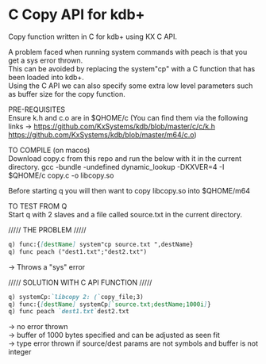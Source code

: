 # C Copy API for kdb+ 
Copy function written in C for kdb+ using KX C API.

A problem faced when running system commands with peach is that you get a sys error thrown.  
This can be avoided by replacing the system"cp" with a C function that has been loaded into kdb+.  
Using the C API we can also specify some extra low level parameters such as buffer size for the copy function.  

PRE-REQUISITES   
Ensure k.h and c.o are in $QHOME/c
(You can find them via the following links -> 
https://github.com/KxSystems/kdb/blob/master/c/c/k.h 
https://github.com/KxSystems/kdb/blob/master/m64/c.o)

TO COMPILE (on macos)  
Download copy.c from this repo and run the below with it in the current directory.
gcc -bundle -undefined dynamic_lookup -DKXVER=4 -I $QHOME/c copy.c -o libcopy.so

Before starting q you will then want to copy libcopy.so into $QHOME/m64

TO TEST FROM Q  
Start q with 2 slaves and a file called source.txt in the current directory.

///// THE PROBLEM /////  
````markdown
q) func:{[destName] system"cp source.txt ",destName}  
q) func peach ("dest1.txt";"dest2.txt")
````
-> Throws a "sys" error  

///// SOLUTION WITH C API FUNCTION /////  
````markdown
q) systemCp:`libcopy 2: (`copy_file;3) 
q) func:{[destName] systemCp[`source.txt;destName;1000i]}    
q) func peach `dest1.txt`dest2.txt
````
-> no error thrown  
-> buffer of 1000 bytes specified and can be adjusted as seen fit  
-> type error thrown if source/dest params are not symbols and buffer is not integer  



